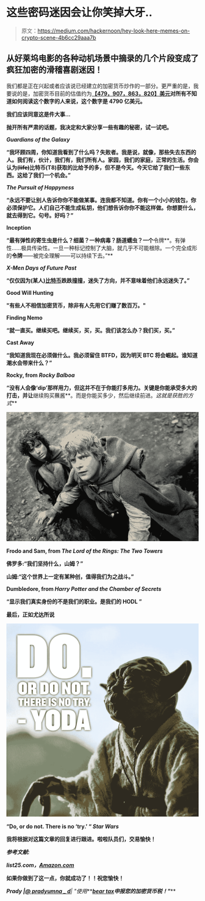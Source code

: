 # 这些密码迷因会让你笑掉大牙..

> 原文：<https://medium.com/hackernoon/hey-look-here-memes-on-crypto-scene-4b6cc29aaa7b>

## 从好莱坞电影的各种动机场景中摘录的几个片段变成了疯狂加密的滑稽喜剧迷因！

我们都是正在兴起或者应该说已经建立的加密货币炒作的一部分。更严重的是，我要说的是，加密货币目前的估值约为[**【479，907，863，820】美元**](https://coinmarketcap.com/charts/)**对所有不知道如何阅读这个数字的人来说，这个数字是 4790 亿美元。**

**我们应该同意这是件大事...**

**抛开所有严肃的话题，我决定和大家分享一些有趣的秘密，试一试吧。**

***Guardians of the Galaxy***

**“我环顾四周，你知道我看到了什么吗？失败者。我是说，就像，那些失去东西的人。我们有，伙计，我们有，我们所有人。家园，我们的家庭，正常的生活。你会认为(l̶i̶f̶e̶)比特币(T8)获取的比给予的多，但不是今天。今天它给了我们一些东西。这给了我们一个机会。”**

***The Pursuit of Happyness***

**“永远不要让别人告诉你你不能做某事。连我都不知道。你有一个小小的钱包，你必须保护它。人们自己不能生成私钥，他们想告诉你你不能这样做。你想要什么，就去得到它。句号。好吗？”**

**Inception**

**“最有弹性的寄生虫是什么？细菌？一种病毒？肠道蠕虫？一个**令牌**。有弹性……极具传染性。一旦一种标记控制了大脑，就几乎不可能根除。一个完全成形的**令牌**——被完全理解——可以持续下去。”**

***X-Men Days of Future Past***

**“仅仅因为(某人)[比特币](https://hackernoon.com/tagged/bitcoin)跌跌撞撞，迷失了方向，并不意味着他们永远迷失了。”**

**Good Will Hunting**

**"有些人不相信加密货币，除非有人先用它们赚了数百万。"**

**Finding Nemo**

**“就一直买。继续买吧。继续买，买，买。我们该怎么办？我们买，买。”**

**Cast Away**

**“我知道我现在必须做什么。我必须留住 BTFD，因为明天 BTC 将会崛起。谁知道潮水会带来什么？”**

**Rocky, from *Rocky Balboa***

**“没有人会像‘dip’那样用力，但这并不在于你能打多用力。关键是你能承受多大的打击，并让**继续购买蘸酱**。而是你能买多少，然后继续前进。*这就是获胜的方式***

**![](img/252588c4e9cda425b5510367d8649ac9.png)**

**Frodo and Sam, from *The Lord of the Rings: The Two Towers***

**佛罗多:“我们坚持什么，山姆？”**

**山姆:“这个世界上一定有某种创，值得我们为之战斗。”**

**Dumbledore, from *Harry Potter and the Chamber of Secrets***

**“显示我们真实身份的不是我们的职业。是我们的 **HODL** ”**

**最后，正如尤达所说**

**![](img/867077422a3bf57a954362474a5c93bf.png)**

**“Do, or do not. There is no ‘try.’ “ *Star Wars***

**我将根据对这篇文章的回复进行跟进。啦啦队员们，交易愉快！**

***参考文献:***

***list25.com，*[*Amazon.com*](https://www.amazon.com/Inception-Leonardo-DiCaprio/dp/B0047WJ11G)**

**如果你做到了这一点，你就成功了！！祝您愉快！**

*****Prady |***[***@ pradyumna _ d***](https://twitter.com/pradyumna_d)***| "使用***[***bear tax***](https://bear.tax)***申报您的加密货币税！"*****